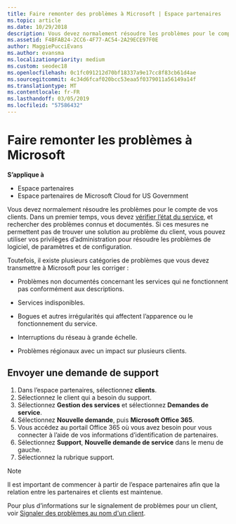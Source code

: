 ```yaml
---
title: Faire remonter des problèmes à Microsoft | Espace partenaires
ms.topic: article
ms.date: 10/29/2018
description: Vous devez normalement résoudre les problèmes pour le compte de vos clients. Toutefois, il existe plusieurs catégories de problèmes que vous devez transmettre à Microsoft à résoudre.
ms.assetid: F4BFAB24-2CC6-4F77-AC54-2A29ECE97F0E
author: MaggiePucciEvans
ms.author: evansma
ms.localizationpriority: medium
ms.custom: seodec18
ms.openlocfilehash: 0c1fc091212d70bf18337a9e17cc8f83cb61d4ae
ms.sourcegitcommit: 4c34d6fcaf020bcc53eaa5f0379011a56149a14f
ms.translationtype: MT
ms.contentlocale: fr-FR
ms.lasthandoff: 03/05/2019
ms.locfileid: "57586432"
---
```

# <a name="escalate-problems-to-microsoft"></a>Faire remonter les problèmes à Microsoft

**S’applique à**

-  Espace partenaires
-  Espace partenaires de Microsoft Cloud for US Government


Vous devez normalement résoudre les problèmes pour le compte de vos clients. Dans un premier temps, vous devez [vérifier l’état du service](check-service-health.md), et rechercher des problèmes connus et documentés. Si ces mesures ne permettent pas de trouver une solution au problème du client, vous pouvez utiliser vos privilèges d’administration pour résoudre les problèmes de logiciel, de paramètres et de configuration.

Toutefois, il existe plusieurs catégories de problèmes que vous devez transmettre à Microsoft pour les corriger :

-   Problèmes non documentés concernant les services qui ne fonctionnent pas conformément aux descriptions.

-   Services indisponibles.

-   Bogues et autres irrégularités qui affectent l’apparence ou le fonctionnement du service.

-   Interruptions du réseau à grande échelle.

-   Problèmes régionaux avec un impact sur plusieurs clients.

## <a name="submit-a-support-request"></a>Envoyer une demande de support

1. Dans l’espace partenaires, sélectionnez **clients**.
2. Sélectionnez le client qui a besoin du support.
3. Sélectionnez **Gestion des services** et sélectionnez **Demandes de service**.
4. Sélectionnez **Nouvelle demande**, puis **Microsoft Office 365**.
5. Vous accédez au portail Office 365 où vous avez besoin pour vous connecter à l’aide de vos informations d’identification de partenaires.
6. Sélectionnez **Support**, **Nouvelle demande de service** dans le menu de gauche.
7. Sélectionnez la rubrique support.

>[!NOTE]
>Il est important de commencer à partir de l’espace partenaires afin que la relation entre les partenaires et clients est maintenue. 


Pour plus d’informations sur le signalement de problèmes pour un client, voir [Signaler des problèmes au nom d'un client](report-problems-on-behalf-of-a-customer.md).

 

 



